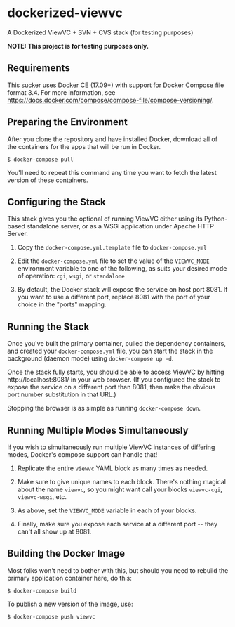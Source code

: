 dockerized-viewvc
=================

A Dockerized ViewVC + SVN + CVS stack (for testing purposes)

**NOTE: This project is for testing purposes only.**


Requirements
------------

This sucker uses Docker CE (17.09+) with support for Docker Compose
file format 3.4.  For more information, see
https://docs.docker.com/compose/compose-file/compose-versioning/.


Preparing the Environment
-------------------------

After you clone the repository and have installed Docker, download all
of the containers for the apps that will be run in Docker.

    $ docker-compose pull

You'll need to repeat this command any time you want to fetch the
latest version of these containers.


Configuring the Stack
---------------------

This stack gives you the optional of running ViewVC either using its
Python-based standalone server, or as a WSGI application under Apache
HTTP Server.

1. Copy the `docker-compose.yml.template` file to `docker-compose.yml`

2. Edit the `docker-compose.yml` file to set the value of the
   `VIEWVC_MODE` environment variable to one of the following, as
   suits your desired mode of operation:  `cgi`, `wsgi`, or
   `standalone`

3. By default, the Docker stack will expose the service on host port
   8081.  If you want to use a different port, replace 8081 with the
   port of your choice in the "ports" mapping.


Running the Stack
-----------------

Once you've built the primary container, pulled the dependency
containers, and created your `docker-compose.yml` file, you can start
the stack in the background (daemon mode) using `docker-compose up
-d`.

Once the stack fully starts, you should be able to access ViewVC by
hitting http://localhost:8081/ in your web browser.  (If you
configured the stack to expose the service on a different port than
8081, then make the obvious port number substitution in that URL.)

Stopping the browser is as simple as running `docker-compose down`.


Running Multiple Modes Simultaneously
-------------------------------------

If you wish to simultaneously run multiple ViewVC instances of
differing modes, Docker's compose support can handle that!

1. Replicate the entire `viewvc` YAML block as many times as needed.

2. Make sure to give unique names to each block.  There's nothing
   magical about the name `viewvc`, so you might want call your blocks
   `viewvc-cgi`, `viewvc-wsgi`, etc.

3. As above, set the `VIEWVC_MODE` variable in each of your blocks.

4. Finally, make sure you expose each service at a different port --
   they can't all show up at 8081.


Building the Docker Image
-------------------------

Most folks won't need to bother with this, but should you need to
rebuild the primary application container here, do this:

    $ docker-compose build

To publish a new version of the image, use:

    $ docker-compose push viewvc
